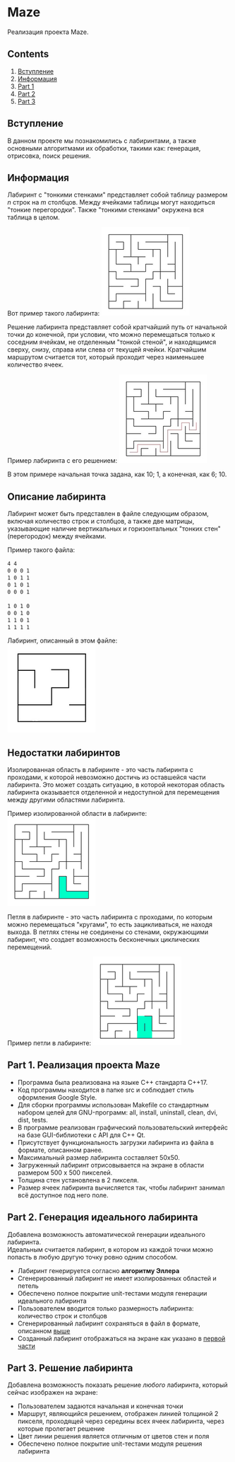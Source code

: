 # Maze

Реализация проекта Maze.

## Contents

1. [Вступление](#Вступление)
2. [Информация](#Информация)
3. [Part 1](#part-1-реализация-проекта-maze)
4. [Part 2](#part-2-генерация-идеального-лабиринта)
5. [Part 3](#part-3-решение-лабиринта)

## Вступление

В данном проекте мы познакомились с лабиринтами, а также основными алгоритмами их обработки,
такими как: генерация, отрисовка, поиск решения.

## Информация

Лабиринт с "тонкими стенками" представляет собой таблицу размером _n_ строк на _m_ столбцов. Между ячейками таблицы
могут
находиться "тонкие перегородки". Также "тонкими стенками" окружена вся таблица в целом.

Вот пример такого лабиринта:
![maze](misc/images/maze.jpg)

Решение лабиринта представляет собой кратчайший путь от начальной точки до конечной, при условии, что можно перемещаться
только к соседним ячейкам, не отделенным "тонкой стеной", и находящимся сверху, снизу, справа или слева от текущей
ячейки. Кратчайшим маршрутом считается тот, который проходит через наименьшее количество ячеек.

Пример лабиринта с его решением:
![solution](misc/images/solution.jpg)

В этом примере начальная точка задана, как 10; 1, а конечная, как 6; 10.

## Описание лабиринта

Лабиринт может быть представлен в файле следующим образом, включая количество строк и столбцов, а также две матрицы,
указывающие наличие вертикальных и горизонтальных "тонких стен" (перегородок) между ячейками.

Пример такого файла:

```
4 4
0 0 0 1
1 0 1 1
0 1 0 1
0 0 0 1

1 0 1 0
0 0 1 0
1 1 0 1
1 1 1 1
```

Лабиринт, описанный в этом файле: \
![maze4](misc/images/maze4.jpg)

## Недостатки лабиринтов

Изолированная область в лабиринте - это часть лабиринта с проходами, к которой невозможно достичь из оставшейся части
лабиринта. Это может создать ситуацию, в которой некоторая область лабиринта оказывается отделенной и недоступной для
перемещения между другими областями лабиринта.

Пример изолированной области в лабиринте:
![isolated](misc/images/isolated.png)

Петля в лабиринте - это часть лабиринта с проходами, по которым можно перемещаться "кругами", то есть зацикливаться, не
находя выхода. В петлях стены не соединены со стенами, окружающими лабиринт, что создает возможность бесконечных
циклических перемещений.

Пример петли в лабиринте:
![loop](misc/images/loop.png)

## Part 1. Реализация проекта Maze

- Программа была реализована на языке C++ стандарта C++17.
- Код программы находится в папке src и соблюдает стиль оформления Google Style.
- Для сборки программы использован Makefile со стандартным набором целей для GNU-программ: all, install, uninstall,
  clean, dvi, dist, tests.
- В программе реализован графический пользовательский интерфейс на базе GUI-библиотеки с API для C++ Qt.
- Присутствует функциональность загрузки лабиринта из файла в формате, описанном ранее.
- Максимальный размер лабиринта составляет 50x50.
- Загруженный лабиринт отрисовывается на экране в области размером 500 x 500 пикселей.
- Толщина стен установлена в 2 пикселя.
- Размер ячеек лабиринта вычисляется так, чтобы лабиринт занимал всё доступное под него поле.

## Part 2. Генерация идеального лабиринта

Добавлена возможность автоматической генерации идеального лабиринта. \
Идеальным считается лабиринт, в котором из каждой точки можно попасть в любую другую точку ровно одним способом.

- Лабиринт генерируется согласно **алгоритму Эллера**
- Сгенерированный лабиринт не имеет изолированных областей и петель
- Обеспечено полное покрытие unit-тестами модуля генерации идеального лабиринта
- Пользователем вводится только размерность лабиринта: количество строк и столбцов
- Сгенерированный лабиринт сохраняться в файл в формате, описанном [выше](#описание-лабиринта)
- Созданный лабиринт отображаться на экране как указано в [первой части](#part-1-реализация-проекта-maze)

## Part 3. Решение лабиринта

Добавлена возможность показать решение _любого_ лабиринта, который сейчас изображен на экране:

- Пользователем задаются начальная и конечная точки
- Маршрут, являющийся решением, отображен линией толщиной 2 пикселя, проходящей через середины всех ячеек лабиринта,
  через которые пролегает решение
- Цвет линии решения является отличным от цветов стен и поля
- Обеспечено полное покрытие unit-тестами модуля решения лабиринта

